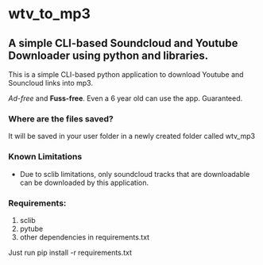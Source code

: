 # wtv_to_mp3

## A simple CLI-based Soundcloud and Youtube Downloader using python and libraries.

This is a simple CLI-based python application to download Youtube and Souncloud links into mp3.

_Ad-free_ and **Fuss-free**. Even a 6 year old can use the app. Guaranteed.

### Where are the files saved?

It will be saved in your user folder in a newly created folder called wtv_mp3

### Known Limitations

- Due to sclib limitations, only soundcloud tracks that are downloadable can be downloaded by this
  application.

### Requirements:

1. sclib
2. pytube
3. other dependencies in requirements.txt

Just run pip install -r requirements.txt

